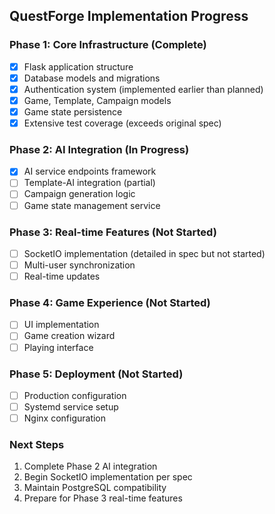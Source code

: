 ## QuestForge Implementation Progress

### Phase 1: Core Infrastructure (Complete)
- [x] Flask application structure
- [x] Database models and migrations 
- [x] Authentication system (implemented earlier than planned)
- [x] Game, Template, Campaign models
- [x] Game state persistence
- [x] Extensive test coverage (exceeds original spec)

### Phase 2: AI Integration (In Progress)
- [x] AI service endpoints framework
- [ ] Template-AI integration (partial)
- [ ] Campaign generation logic
- [ ] Game state management service

### Phase 3: Real-time Features (Not Started)
- [ ] SocketIO implementation (detailed in spec but not started)
- [ ] Multi-user synchronization  
- [ ] Real-time updates

### Phase 4: Game Experience (Not Started)
- [ ] UI implementation
- [ ] Game creation wizard
- [ ] Playing interface

### Phase 5: Deployment (Not Started)
- [ ] Production configuration
- [ ] Systemd service setup
- [ ] Nginx configuration

### Next Steps
1. Complete Phase 2 AI integration
2. Begin SocketIO implementation per spec
3. Maintain PostgreSQL compatibility
4. Prepare for Phase 3 real-time features
